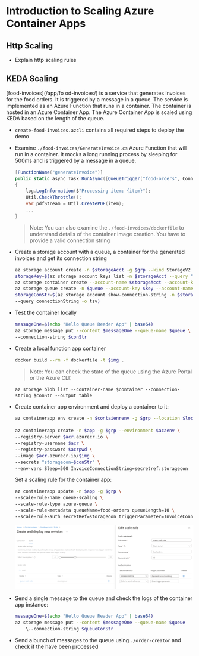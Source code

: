 # Introduction to Scaling Azure Container Apps

## Http Scaling

- Explain http scaling rules

## KEDA Scaling

[food-invoices](/app/fo od-invoices/) is a service that generates invoices for the food orders. It is triggered by a message in a queue. The service is implemented as an Azure Function that runs in a container. The container is hosted in an Azure Container App. The Azure Container App is scaled using KEDA based on the length of the queue.

- `create-food-invoices.azcli` contains all required steps to deploy the demo

- Examine `./food-invoices/GenerateInvoice.cs` Azure Function that will run in a container. It mocks a long running process by sleeping for 500ms and is triggered by a message in a queue.

    ```c#
    [FunctionName("generateInvoice")]
    public static async Task RunAsync([QueueTrigger("food-orders", Connection = "InvoiceConnectionString")] string item, Binder binder, ILogger log)
    {
        log.LogInformation($"Processing item: {item}");
        Util.CheckThrottle();
        var pdfStream = Util.CreatePDF(item);
        ...
    }    
    ```
    >Note: You can also examine the `./food-invoices/dockerfile` to understand details of the container image creation. You have to provide a valid connection string

- Create a storage account with a queue, a container for the generated invoices and get its connection string

    ```bash
    az storage account create -n $storageAcct -g $grp --kind StorageV2 --sku Standard_LRS
    storageKey=$(az storage account keys list -n $storageAcct --query "[0].value")
    az storage container create --account-name $storageAcct --account-key $storageKey --name $container
    az storage queue create -n $queue --account-key $key --account-name $storageAcct
    storageConStr=$(az storage account show-connection-string -n $storageAcct -g $grp \
    --query connectionString -o tsv)
    ```

- Test the container locally    

    ```bash
    messageOne=$(echo "Hello Queue Reader App" | base64)
    az storage message put --content $messageOne --queue-name $queue \
    --connection-string $conStr
    ```

- Create a local function app container

    ```bash
    docker build --rm -f dockerfile -t $img .
    ```

    >Note: You can check the state of the queue using the Azure Portal or the Azure CLI:

    ```
    az storage blob list --container-name $container --connection-string $conStr --output table 
    ```

- Create container app environment and deploy a container to it:

    ```bash
    az containerapp env create -n $contaienrenv -g $grp --location $loc

    az containerapp create -n $app -g $grp --environment $acaenv \
    --registry-server $acr.azurecr.io \
    --registry-username $acr \
    --registry-password $acrpwd \
    --image $acr.azurecr.io/$img \
    --secrets "storagecon=$conStr" \
    --env-vars Sleep=500 InvoiceConnectionString=secretref:storagecon
    ```

    Set a scaling rule for the container app:

    ```bash
    az containerapp update -n $app -g $grp \
    --scale-rule-name queue-scaling \
    --scale-rule-type azure-queue \
    --scale-rule-metadata queueName=food-orders queueLength=10 \
    --scale-rule-auth secretRef=storagecon triggerParameter=InvoiceConnectionString
    ```

    ![scaling](_images/scaling.png)

- Send a single message to the queue and check the logs of the container app instance:

    ```bash
    messageOne=$(echo "Hello Queue Reader App" | base64)
    az storage message put --content $messageOne --queue-name $queue 
        \--connection-string $queueConStr
    ```

- Send a bunch of messages to the queue using `./order-creator` and check if the have been processed